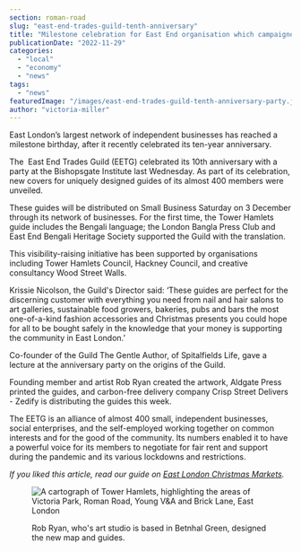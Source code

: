 ```yaml
---
section: roman-road
slug: "east-end-trades-guild-tenth-anniversary"
title: "Milestone celebration for East End organisation which campaigned for fair business rents during pandemic"
publicationDate: "2022-11-29"
categories: 
  - "local"
  - "economy"
  - "news"
tags: 
  - "news"
featuredImage: "/images/east-end-trades-guild-tenth-anniversary-party.jpg"
author: "victoria-miller"
---
```


East London’s largest network of independent businesses has reached a milestone birthday, after it recently celebrated its ten-year anniversary.

The  East End Trades Guild (EETG) celebrated its 10th anniversary with a party at the Bishopsgate Institute last Wednesday. As part of its celebration, new covers for uniquely designed guides of its almost 400 members were unveiled. 

These guides will be distributed on Small Business Saturday on 3 December through its network of businesses. For the first time, the Tower Hamlets guide includes the Bengali language; the London Bangla Press Club and East End Bengali Heritage Society supported the Guild with the translation.

This visibility-raising initiative has been supported by organisations including Tower Hamlets Council, Hackney Council, and creative consultancy Wood Street Walls.

Krissie Nicolson, the Guild's Director said: ‘These guides are perfect for the discerning customer with everything you need from nail and hair salons to art galleries, sustainable food growers, bakeries, pubs and bars the most one-of-a-kind fashion accessories and Christmas presents you could hope for all to be bought safely in the knowledge that your money is supporting the community in East London.’

Co-founder of the Guild The Gentle Author, of Spitalfields Life, gave a lecture at the anniversary party on the origins of the Guild.

Founding member and artist Rob Ryan created the artwork, Aldgate Press printed the guides, and carbon-free delivery company Crisp Street Delivers - Zedify is distributing the guides this week.

The EETG is an alliance of almost 400 small, independent businesses, social enterprises, and the self-employed working together on common interests and for the good of the community. Its numbers enabled it to have a powerful voice for its members to negotiate for fair rent and support during the pandemic and its various lockdowns and restrictions.

_If you liked this article, read our guide on [East London Christmas Markets](https://romanroadlondon.com/east-end-christmas-markets/)._

<figure>

![A cartograph of Tower Hamlets, highlighting the areas of Victoria Park, Roman Road, Young V&A and Brick Lane, East London](/images/east-end-trades-guild-map3-1024x683.jpeg)

<figcaption>

Rob Ryan, who's art studio is based in Betnhal Green, designed the new map and guides.

</figcaption>

</figure>


